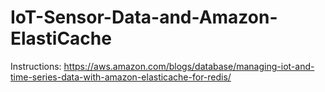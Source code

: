 # IoT-Sensor-Data-and-Amazon-ElastiCache 

Instructions: https://aws.amazon.com/blogs/database/managing-iot-and-time-series-data-with-amazon-elasticache-for-redis/
